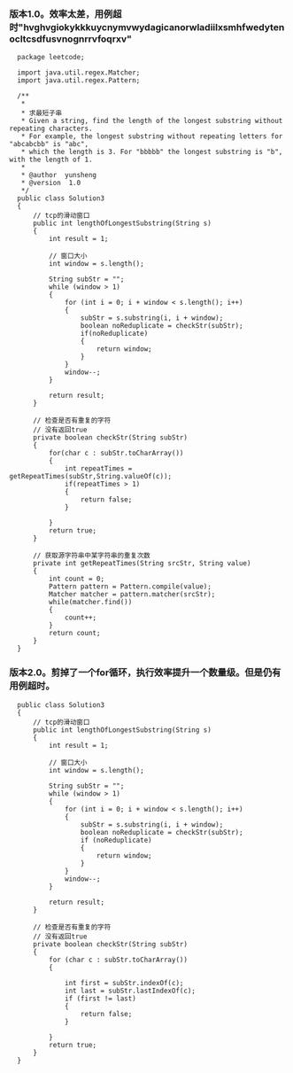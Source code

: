 ### 版本1.0。效率太差，用例超时"hvghvgiokykkkuycnymvwydagicanorwladiilxsmhfwedytenocltcsdfusvnognrrvfoqrxv"
      package leetcode;
      
      import java.util.regex.Matcher;
      import java.util.regex.Pattern;
      
      /**
       *
       * 求最短子串
       * Given a string, find the length of the longest substring without repeating characters.
       * For example, the longest substring without repeating letters for "abcabcbb" is "abc",
       * which the length is 3. For "bbbbb" the longest substring is "b", with the length of 1.
       *
       * @author  yunsheng
       * @version  1.0
       */
      public class Solution3
      {
          // tcp的滑动窗口
          public int lengthOfLongestSubstring(String s)
          {
              int result = 1;
      
              // 窗口大小
              int window = s.length();
      
              String subStr = "";
              while (window > 1)
              {
                  for (int i = 0; i + window < s.length(); i++)
                  {
                      subStr = s.substring(i, i + window);
                      boolean noReduplicate = checkStr(subStr);
                      if(noReduplicate)
                      {
                          return window;
                      }
                  }
                  window--;
              }
      
              return result;
          }
      
          // 检查是否有重复的字符
          // 没有返回true
          private boolean checkStr(String subStr)
          {
              for(char c : subStr.toCharArray())
              {
                  int repeatTimes = getRepeatTimes(subStr,String.valueOf(c));
                  if(repeatTimes > 1)
                  {
                      return false;
                  }
      
              }
              return true;
          }
      
          // 获取源字符串中某字符串的重复次数
          private int getRepeatTimes(String srcStr, String value)
          {
              int count = 0;
              Pattern pattern = Pattern.compile(value);
              Matcher matcher = pattern.matcher(srcStr);
              while(matcher.find())
              {
                  count++;
              }
              return count;
          }
      }
### 版本2.0。剪掉了一个for循环，执行效率提升一个数量级。但是仍有用例超时。
 
      public class Solution3
      {
          // tcp的滑动窗口
          public int lengthOfLongestSubstring(String s)
          {
              int result = 1;
      
              // 窗口大小
              int window = s.length();
      
              String subStr = "";
              while (window > 1)
              {
                  for (int i = 0; i + window < s.length(); i++)
                  {
                      subStr = s.substring(i, i + window);
                      boolean noReduplicate = checkStr(subStr);
                      if (noReduplicate)
                      {
                          return window;
                      }
                  }
                  window--;
              }
      
              return result;
          }
      
          // 检查是否有重复的字符
          // 没有返回true
          private boolean checkStr(String subStr)
          {
              for (char c : subStr.toCharArray())
              {
      
                  int first = subStr.indexOf(c);
                  int last = subStr.lastIndexOf(c);
                  if (first != last)
                  {
                      return false;
                  }
      
              }
              return true;
          }
      }
